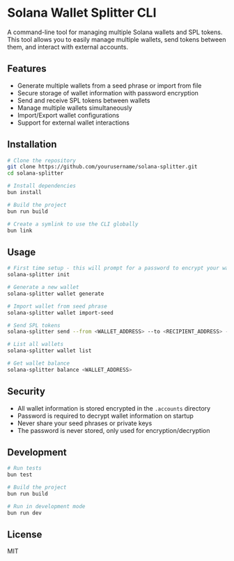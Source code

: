 # Solana Wallet Splitter CLI

A command-line tool for managing multiple Solana wallets and SPL tokens. This tool allows you to easily manage multiple wallets, send tokens between them, and interact with external accounts.

## Features

- Generate multiple wallets from a seed phrase or import from file
- Secure storage of wallet information with password encryption
- Send and receive SPL tokens between wallets
- Manage multiple wallets simultaneously
- Import/Export wallet configurations
- Support for external wallet interactions

## Installation

```bash
# Clone the repository
git clone https://github.com/yourusername/solana-splitter.git
cd solana-splitter

# Install dependencies
bun install

# Build the project
bun run build

# Create a symlink to use the CLI globally
bun link
```

## Usage

```bash
# First time setup - this will prompt for a password to encrypt your wallet files
solana-splitter init

# Generate a new wallet
solana-splitter wallet generate

# Import wallet from seed phrase
solana-splitter wallet import-seed

# Send SPL tokens
solana-splitter send --from <WALLET_ADDRESS> --to <RECIPIENT_ADDRESS> --amount <AMOUNT> --token <TOKEN_ADDRESS>

# List all wallets
solana-splitter wallet list

# Get wallet balance
solana-splitter balance <WALLET_ADDRESS>
```

## Security

- All wallet information is stored encrypted in the `.accounts` directory
- Password is required to decrypt wallet information on startup
- Never share your seed phrases or private keys
- The password is never stored, only used for encryption/decryption

## Development

```bash
# Run tests
bun test

# Build the project
bun run build

# Run in development mode
bun run dev
```

## License

MIT 